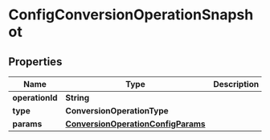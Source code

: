 

# ConfigConversionOperationSnapshot


## Properties

| Name | Type | Description | Notes |
|------------ | ------------- | ------------- | -------------|
|**operationId** | **String** |  |  |
|**type** | **ConversionOperationType** |  |  |
|**params** | [**ConversionOperationConfigParams**](ConversionOperationConfigParams.md) |  |  |



